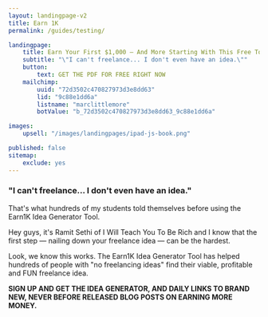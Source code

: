 ```yaml
---
layout: landingpage-v2
title: Earn 1K
permalink: /guides/testing/

landingpage:
    title: Earn Your First $1,000 — And More Starting With This Free Tool
    subtitle: "\"I can't freelance... I don't even have an idea.\""
    button:
        text: GET THE PDF FOR FREE RIGHT NOW
    mailchimp:
        uuid: "72d3502c470827973d3e8dd63"
        lid: "9c88e1dd6a"
        listname: "marclittlemore"
        botValue: "b_72d3502c470827973d3e8dd63_9c88e1dd6a"

images:
    upsell: "/images/landingpages/ipad-js-book.png"

published: false
sitemap:
    exclude: yes
---
```


### "I can't freelance... I don't even have an idea."

That's what hundreds of my students told themselves before using the Earn1K Idea Generator Tool.

Hey guys, it's Ramit Sethi of I Will Teach You To Be Rich and I know that the first step — nailing down your freelance idea — can be the hardest.

Look, we know this works. The Earn1K Idea Generator Tool has helped hundreds of people with "no freelancing ideas" find their viable, profitable and FUN freelance idea.

**SIGN UP AND GET THE IDEA GENERATOR, AND DAILY LINKS TO BRAND NEW, NEVER BEFORE RELEASED BLOG POSTS ON EARNING MORE MONEY.**